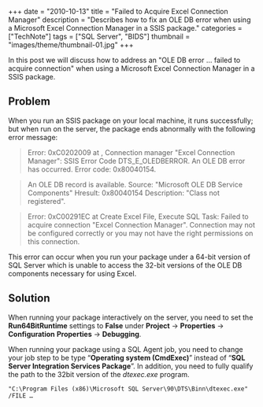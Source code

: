 +++
date = "2010-10-13"
title = "Failed to Acquire Excel Connection Manager"
description = "Describes how to fix an OLE DB error when using a Microsoft Excel Connection Manager in a SSIS package."
categories = ["TechNote"]
tags = ["SQL Server", "BIDS"]
thumbnail = "images/theme/thumbnail-01.jpg"
+++

In this post we will discuss how to address an "OLE DB error … failed to acquire connection" when using a Microsoft Excel Connection Manager in a SSIS package.

<!--more-->

## Problem

When you run an SSIS package on your local machine, it runs successfully; but when run on the server, the package ends abnormally with the following error message:

>Error: 0xC0202009 at <package name>, Connection manager "Excel Connection Manager": SSIS Error Code DTS_E_OLEDBERROR.  An OLE DB error has occurred. Error code: 0x80040154.


>An OLE DB record is available.  Source: "Microsoft OLE DB Service Components" Hresult: 0x80040154 Description: "Class not registered".


> Error: 0xC00291EC at Create Excel File, Execute SQL Task: Failed to acquire connection "Excel Connection Manager". Connection may not be configured correctly or you may not have the right permissions on this connection.

This error can occur when you run your package under a 64-bit version of SQL Server which is unable to access the 32-bit versions of the OLE DB components necessary for using Excel.

## Solution

When running your package interactively on the server, you need to set the **Run64BitRuntime** settings to **False** under **Project** → **Properties** → **Configuration** **Properties** → **Debugging**.

When running your package using a SQL Agent job, you need to change your job step to be type “**Operating system (CmdExec)**” instead of “**SQL Server Integration Services Package**”. In addition, you need to fully qualify the path to the 32bit version of the *dtexec.exe* program.
 
	"C:\Program Files (x86)\Microsoft SQL Server\90\DTS\Binn\dtexec.exe" /FILE …
